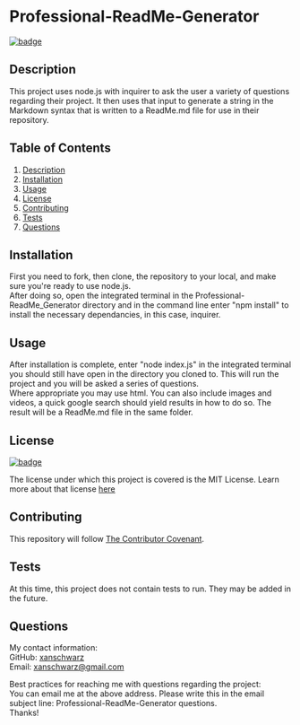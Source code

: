 # Professional-ReadMe-Generator

[![badge](https://img.shields.io/badge/license-MIT-brightgreen)](https://choosealicense.com/licenses/mit/)

## Description

This project uses node.js with inquirer to ask the user a variety of questions regarding their project. It then uses that input to generate a string in the Markdown syntax that is written to a ReadMe.md file for use in their repository.

## Table of Contents

1. [Description](#description)
2. [Installation](#installation)
3. [Usage](#usage)
4. [License](#license)
5. [Contributing](#contributing)
6. [Tests](#tests)
7. [Questions](#questions)

## Installation

First you need to fork, then clone, the repository to your local, and make sure you're ready to use node.js.<br/>After doing so, open the integrated terminal in the Professional-ReadMe_Generator directory and in the command line enter "npm install" to install the necessary dependancies, in this case, inquirer.<br/>

## Usage

After installation is complete, enter "node index.js" in the integrated terminal you should still have open in the directory you cloned to. This will run the project and you will be asked a series of questions.<br/>Where appropriate you may use html. You can also include images and videos, a quick google search should yield results in how to do so. The result will be a ReadMe.md file in the same folder.

## License

[![badge](https://img.shields.io/badge/license-MIT-brightgreen)](https://choosealicense.com/licenses/mit/)

The license under which this project is covered is the MIT License. Learn more about that license [here](https://choosealicense.com/licenses/mit/)

## Contributing

This repository will follow [The Contributor Covenant](https://www.contributor-covenant.org/version/2/1/code_of_conduct/).

## Tests

At this time, this project does not contain tests to run. They may be added in the future.

## Questions

My contact information:<br/>
GitHub: [xanschwarz](https://github.com/xanschwarz)<br/>
Email: xanschwarz@gmail.com<br/>

Best practices for reaching me with questions regarding the project:<br/>
You can email me at the above address. Please write this in the email subject line: Professional-ReadMe-Generator questions.<br/>Thanks!